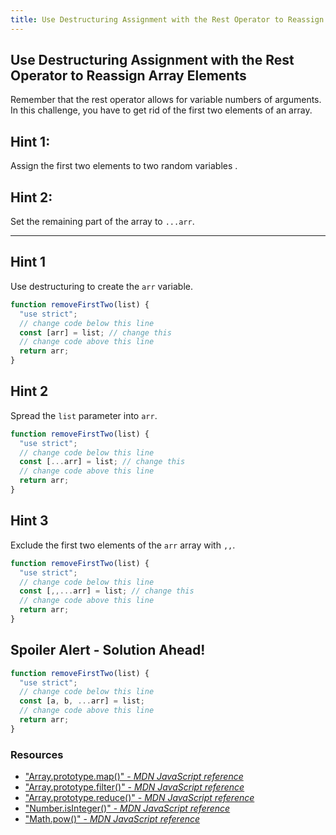 ```yaml
---
title: Use Destructuring Assignment with the Rest Operator to Reassign Array Elements
---
```

## Use Destructuring Assignment with the Rest Operator to Reassign Array Elements
<!-- The article goes here, in GitHub-flavored Markdown. Feel free to add YouTube videos, images, and CodePen/JSBin embeds  -->
Remember that the rest operator allows for variable numbers of arguments. In this challenge, you have to get rid of the first two elements of an array.

## Hint 1: 

Assign the first two elements to two random variables .

## Hint 2:

Set the remaining part of the array to `...arr`.

---
## Hint 1

Use destructuring to create the `arr` variable.

```javascript
function removeFirstTwo(list) {
  "use strict";
  // change code below this line
  const [arr] = list; // change this
  // change code above this line
  return arr;
}
```

## Hint 2 

Spread the `list` parameter into `arr`.

```javascript
function removeFirstTwo(list) {
  "use strict";
  // change code below this line
  const [...arr] = list; // change this
  // change code above this line
  return arr;
}
```

## Hint 3 

Exclude the first two elements of the `arr` array with `,,`.

```javascript
function removeFirstTwo(list) {
  "use strict";
  // change code below this line
  const [,,...arr] = list; // change this
  // change code above this line
  return arr;
}
```

## Spoiler Alert - Solution Ahead!

```javascript
function removeFirstTwo(list) {
  "use strict";
  // change code below this line
  const [a, b, ...arr] = list; 
  // change code above this line
  return arr;
}
```

### Resources

- ["Array.prototype.map()" - *MDN JavaScript reference*](https://developer.mozilla.org/en-US/docs/Web/JavaScript/Reference/Global_Objects/Array/map)
- ["Array.prototype.filter()" - *MDN JavaScript reference*](https://developer.mozilla.org/en-US/docs/Web/JavaScript/Reference/Global_Objects/Array/filter)
- ["Array.prototype.reduce()" - *MDN JavaScript reference*](https://developer.mozilla.org/en-US/docs/Web/JavaScript/Reference/Global_Objects/Array/Reduce)
- ["Number.isInteger()" - *MDN JavaScript reference*](https://developer.mozilla.org/en-US/docs/Web/JavaScript/Reference/Global_Objects/Number/isInteger)
- ["Math.pow()" - *MDN JavaScript reference*](https://developer.mozilla.org/en-US/docs/Web/JavaScript/Reference/Global_Objects/Math/pow)

<!--stackedit_data:
eyJoaXN0b3J5IjpbMTYxNzg0Nzg2MSwtNzg0MjY0MTM2LC0zOT
YzMTA2NzgsMTk0NzAxOTUzNywxNjE1OTUyMTAxLDIxMTcxNzc5
MDgsLTEyMDMxNTEyOTksLTk0ODc3NDU4MCwtODE5NTk4MDg1LD
IyOTczNDY3MCwtMTEyMzE5MTg2LDE5NzM0NzgxNTcsLTE4NTQ4
NTkyNTMsNTE0NjMxNDA5LC0xNzQ4Njc5OTIzLDEwMTkzODI5Mj
UsLTk4OTgxOTY0NywtMTUzMTEwODMyOSwtMTExODk3OTg1Miwx
NDY2NzAxNTc0XX0=
-->